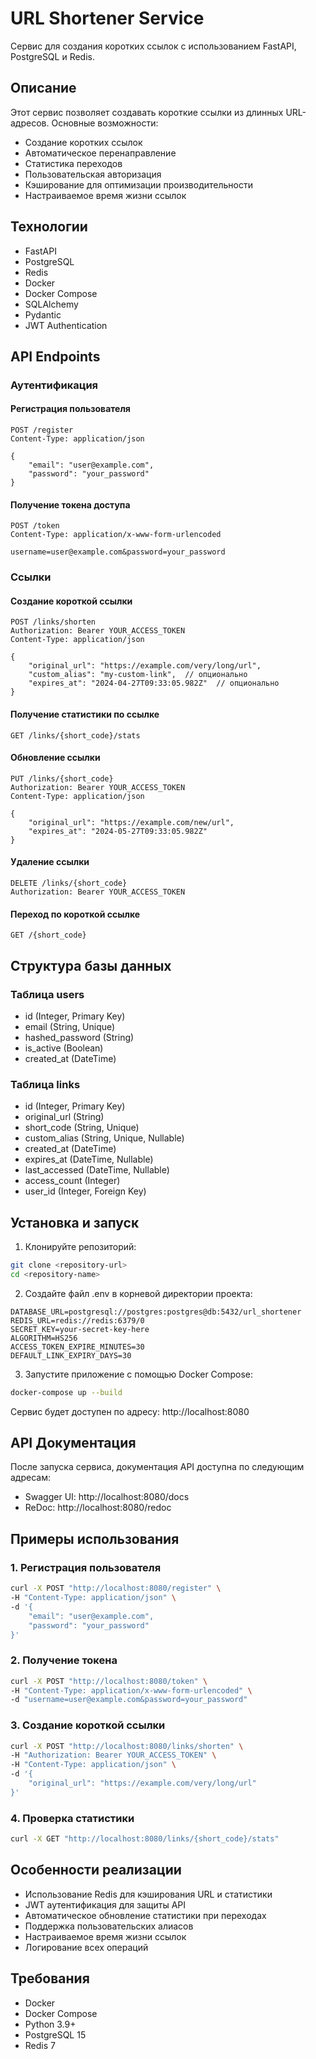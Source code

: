 # URL Shortener Service

Сервис для создания коротких ссылок с использованием FastAPI, PostgreSQL и Redis.

## Описание

Этот сервис позволяет создавать короткие ссылки из длинных URL-адресов. Основные возможности:
- Создание коротких ссылок
- Автоматическое перенаправление
- Статистика переходов
- Пользовательская авторизация
- Кэширование для оптимизации производительности
- Настраиваемое время жизни ссылок

## Технологии

- FastAPI
- PostgreSQL
- Redis
- Docker
- Docker Compose
- SQLAlchemy
- Pydantic
- JWT Authentication

## API Endpoints

### Аутентификация

#### Регистрация пользователя
```http
POST /register
Content-Type: application/json

{
    "email": "user@example.com",
    "password": "your_password"
}
```

#### Получение токена доступа
```http
POST /token
Content-Type: application/x-www-form-urlencoded

username=user@example.com&password=your_password
```

### Ссылки

#### Создание короткой ссылки
```http
POST /links/shorten
Authorization: Bearer YOUR_ACCESS_TOKEN
Content-Type: application/json

{
    "original_url": "https://example.com/very/long/url",
    "custom_alias": "my-custom-link",  // опционально
    "expires_at": "2024-04-27T09:33:05.982Z"  // опционально
}
```

#### Получение статистики по ссылке
```http
GET /links/{short_code}/stats
```

#### Обновление ссылки
```http
PUT /links/{short_code}
Authorization: Bearer YOUR_ACCESS_TOKEN
Content-Type: application/json

{
    "original_url": "https://example.com/new/url",
    "expires_at": "2024-05-27T09:33:05.982Z"
}
```

#### Удаление ссылки
```http
DELETE /links/{short_code}
Authorization: Bearer YOUR_ACCESS_TOKEN
```

#### Переход по короткой ссылке
```http
GET /{short_code}
```

## Структура базы данных

### Таблица users
- id (Integer, Primary Key)
- email (String, Unique)
- hashed_password (String)
- is_active (Boolean)
- created_at (DateTime)

### Таблица links
- id (Integer, Primary Key)
- original_url (String)
- short_code (String, Unique)
- custom_alias (String, Unique, Nullable)
- created_at (DateTime)
- expires_at (DateTime, Nullable)
- last_accessed (DateTime, Nullable)
- access_count (Integer)
- user_id (Integer, Foreign Key)

## Установка и запуск

1. Клонируйте репозиторий:
```bash
git clone <repository-url>
cd <repository-name>
```

2. Создайте файл .env в корневой директории проекта:
```env
DATABASE_URL=postgresql://postgres:postgres@db:5432/url_shortener
REDIS_URL=redis://redis:6379/0
SECRET_KEY=your-secret-key-here
ALGORITHM=HS256
ACCESS_TOKEN_EXPIRE_MINUTES=30
DEFAULT_LINK_EXPIRY_DAYS=30
```

3. Запустите приложение с помощью Docker Compose:
```bash
docker-compose up --build
```

Сервис будет доступен по адресу: http://localhost:8080

## API Документация

После запуска сервиса, документация API доступна по следующим адресам:
- Swagger UI: http://localhost:8080/docs
- ReDoc: http://localhost:8080/redoc

## Примеры использования

### 1. Регистрация пользователя
```bash
curl -X POST "http://localhost:8080/register" \
-H "Content-Type: application/json" \
-d '{
    "email": "user@example.com",
    "password": "your_password"
}'
```

### 2. Получение токена
```bash
curl -X POST "http://localhost:8080/token" \
-H "Content-Type: application/x-www-form-urlencoded" \
-d "username=user@example.com&password=your_password"
```

### 3. Создание короткой ссылки
```bash
curl -X POST "http://localhost:8080/links/shorten" \
-H "Authorization: Bearer YOUR_ACCESS_TOKEN" \
-H "Content-Type: application/json" \
-d '{
    "original_url": "https://example.com/very/long/url"
}'
```

### 4. Проверка статистики
```bash
curl -X GET "http://localhost:8080/links/{short_code}/stats"
```

## Особенности реализации

- Использование Redis для кэширования URL и статистики
- JWT аутентификация для защиты API
- Автоматическое обновление статистики при переходах
- Поддержка пользовательских алиасов
- Настраиваемое время жизни ссылок
- Логирование всех операций

## Требования

- Docker
- Docker Compose
- Python 3.9+
- PostgreSQL 15
- Redis 7 
